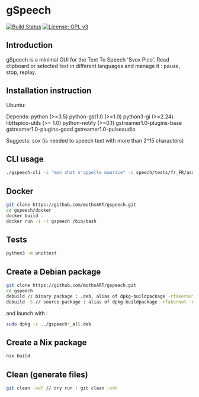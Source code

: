 # gSpeech

[![Build Status](https://travis-ci.org/mothsART/gSpeech.png?branch=master)](https://travis-ci.org/mothsART/gSpeech)
[![License: GPL v3](https://img.shields.io/badge/License-GPLv3-blue.svg)](https://www.gnu.org/licenses/gpl-3.0)

## Introduction

gSpeech is a minimal GUI for the Text To Speech 'Svox Pico'.
Read clipboard or selected text in different languages and manage it : pause, stop, replay.


## Installation instruction

Ubuntu:

Depends: python (>=3.5) python-gst1.0 (>=1.0) python3-gi (>=2.24) libttspico-utils (>= 1.0) python-notify (>=0.1) gstreamer1.0-plugins-base gstreamer1.0-plugins-good gstreamer1.0-pulseaudio

Suggests: sox (is needed to speech text with more than 2^15 characters)

## CLI usage

```sh
./gspeech-cli -i "mon chat s'appelle maurice" -o speech/tests/fr_FR/assets/chat_maurice.wav
```

## Docker

```sh
git clone https://github.com/mothsART/gspeech.git
cd gspeech/docker
docker build .
docker run -i -t gspeech /bin/bash
```

## Tests

```sh
python3 -m unittest
```

## Create a Debian package

```sh
git clone https://github.com/mothsART/gspeech.git
cd gspeech
debuild // binary package : .deb, alias of dpkg-buildpackage -rfakeroot -d -us -uc
debuild -S // source package : alias of dpkg-buildpackage -rfakeroot -d -us -uc -S
```

and launch with :

```sh
sudo dpkg -i ../gspeech*_all.deb
```

## Create a Nix package

```sh
nix build
```

## Clean (generate files)

```sh
git clean -xdf // dry run : git clean -xdn
```
